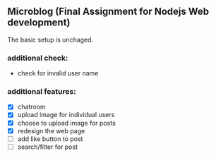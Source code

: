 ## Microblog (Final Assignment for Nodejs Web development)

The basic setup is unchaged.

### additional check:
* check for invalid user name

### additional features:
- [x] chatroom
- [x] upload image for individual users
- [x] choose to upload image for posts
- [x] redesign the web page
- [ ] add like button to post
- [ ] search/filter for post
